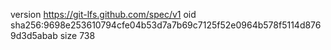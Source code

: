 version https://git-lfs.github.com/spec/v1
oid sha256:9698e253610794cfe04b53d7a7b69c7125f52e0964b578f5114d8769d3d5abab
size 738
